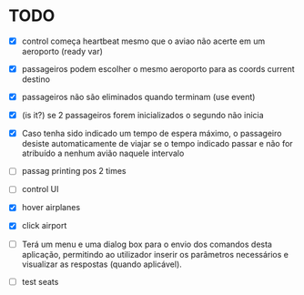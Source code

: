 # TODO

- [x] control começa heartbeat mesmo que o aviao não acerte em um aeroporto (ready var)
- [x] passageiros podem escolher o mesmo aeroporto para as coords current destino
- [x] passageiros não são eliminados quando terminam (use event)
- [x] (is it?) se 2 passageiros forem inicializados o segundo não inicia
- [x] Caso tenha sido indicado um tempo de espera máximo, o passageiro desiste automaticamente de viajar se o tempo indicado passar e não for atribuído a nenhum avião naquele intervalo
- [ ] passag printing pos 2 times

- [ ] control UI
- [x] hover airplanes
- [x] click airport
- [ ] Terá um menu e uma dialog box para o envio dos comandos desta aplicação, permitindo ao utilizador inserir os parâmetros necessários e visualizar as respostas (quando aplicável).

- [ ] test seats